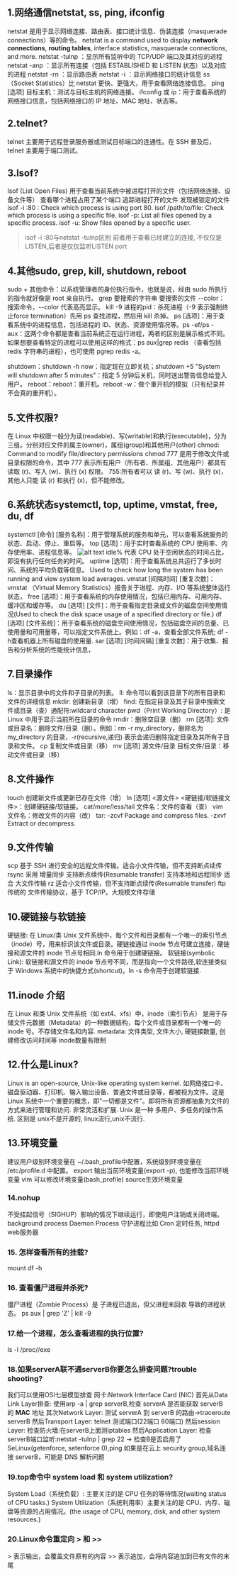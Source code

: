 ## 1.网络通信netstat, ss, ping, ifconfig
netstat 是用于显示网络连接、路由表、接口统计信息、伪装连接（masquerade connections）等的命令。
netstat is a command used to display **network connections**, **routing tables**, interface statistics, masquerade connections, and more.
netstat -tulnp ：显示所有监听中的 TCP/UDP 端口及其对应的进程
netstat -anp ：显示所有连接（包括 ESTABLISHED 和 LISTEN 状态）以及对应的进程
netstat -rn ：显示路由表
netstat -i ：显示网络接口的统计信息
ss（Socket Statistics）比 netstat 更快、更强大，用于查看网络连接信息。
ping [选项] 目标主机：测试与目标主机的网络连接。
ifconfig 或 ip：用于查看系统的网络接口信息，包括网络接口的 IP 地址、MAC 地址、状态等。
## 2.telnet?
telnet 主要用于远程登录服务器或测试目标端口的连通性。在 SSH 普及后，telnet 主要用于端口测试。

## 3.lsof?
lsof (List Open Files) 用于查看当前系统中被进程打开的文件（包括网络连接、设备文件等）
查看哪个进程占用了某个端口
追踪进程打开的文件
发现被锁定的文件
isof -i :80 : Check which process is using port 80.
isof /path/to/file: Check which process is using a specific file.
isof -p: List all files opened by a specific process.
isof -u: Show files opened by a specific user.
> isof -i :80与netstat -tulnp区别
前者用于查看已经建立的连接, 不仅仅是LISTEN,后者是仅仅监听LISTEN port


## 4.其他sudo, grep, kill, shutdown, reboot
sudo + 其他命令：以系统管理者的身份执行指令，也就是说，经由 sudo 所执行的指令就好像是 root 亲自执行。
grep 要搜索的字符串 要搜索的文件 --color：搜索命令，--color 代表高亮显示。
kill -9 进程的pid：杀死进程（-9 表示强制终止force termination）先用 ps 查找进程，然后用 kill 杀掉。
ps [选项]：用于查看系统中的进程信息，包括进程的 ID、状态、资源使用情况等。ps -ef/ps -aux：这两个命令都是查看当前系统正在运行进程，两者的区别是展示格式不同。如果想要查看特定的进程可以使用这样的格式：ps aux|grep redis （查看包括 redis 字符串的进程），也可使用 pgrep redis -a。

shutdown：shutdown -h now：指定现在立即关机；shutdown +5 "System will shutdown after 5 minutes"：指定 5 分钟后关机，同时送出警告信息给登入用户。
reboot：reboot：重开机。reboot -w：做个重开机的模拟（只有纪录并不会真的重开机）。

## 5.文件权限?
在 Linux 中权限一般分为读(readable)、写(writable)和执行(executable)，分为三组。分别对应文件的属主(owner)，属组(group)和其他用户(other)
chmod: Command to modify file/directory permissions
chmod 777 是用于修改文件或目录权限的命令，其中 777 表示所有用户（所有者、所属组、其他用户）都具有 读取 (r)、写入 (w)、执行 (x) 权限。
755:所有者可以 读 (r)、写 (w)、执行 (x)，其他人只能 读 (r) 和执行 (x)，但不能修改。
## 6.系统状态systemctl, top, uptime, vmstat, free, du, df
systemctl [命令] [服务名称]：用于管理系统的服务和单元，可以查看系统服务的状态、启动、停止、重启等。
top [选项]：用于实时查看系统的 CPU 使用率、内存使用率、进程信息等。
![alt text](image-3.png)
idle% 代表 CPU 处于空闲状态的时间占比，即没有执行任何任务的时间。
uptime [选项]：用于查看系统总共运行了多长时间、系统的平均负载等信息。
Used to check how long the system has been running and view system load averages.
vmstat [间隔时间] [重复次数]：vmstat （Virtual Memory Statistics）报告关于进程、内存、I/O 等系统整体运行状态，
free [选项]：用于查看系统的内存使用情况，包括已用内存、可用内存、缓冲区和缓存等。
du [选项] [文件]：用于查看指定目录或文件的磁盘空间使用情况(Used to check the disk space usage of a specified directory or file.)
df [选项] [文件系统]：用于查看系统的磁盘空间使用情况，包括磁盘空间的总量、已使用量和可用量等，可以指定文件系统上。例如：df -a，查看全部文件系统; df -h查看机器上所有磁盘的使用量.
sar [选项] [时间间隔] [重复次数]：用于收集、报告和分析系统的性能统计信息，
## 7.目录操作
ls：显示目录中的文件和子目录的列表。
ll: 命令可以看到该目录下的所有目录和文件的详细信息
mkdir: 创建新目录（增）
find: 在指定目录及其子目录中搜索文件或目录（查）通配符:wildcard character
pwd（Print Working Directory）: 是 Linux 中用于显示当前所在目录的命令
rmdir：删除空目录（删）
rm [选项]: 文件或目录名：删除文件/目录（删）。例如：rm -r my_directory，删除名为 my_directory 的目录，-r(recursive,递归) 表示会递归删除指定目录及其所有子目录和文件。
cp 复制文件或目录（移）
mv [选项] 源文件/目录 目标文件/目录：移动文件或目录（移）
## 8.文件操作
touch 创建新文件或更新已存在文件（增）
ln [选项] <源文件> <硬链接/软链接文件>：创建硬链接/软链接。
cat/more/less/tail 文件名：文件的查看（查） 
vim 文件名：修改文件的内容（改）
tar: -zcvf Package and compress files. -zxvf Extract or decompress.
## 9.文件传输
scp 基于 SSH 进行安全的远程文件传输。适合小文件传输，但不支持断点续传
rsync 采用 增量同步 支持断点续传(Resumable transfer) 支持本地和远程同步 适合 大文件传输
rz 适合小文件传输，但不支持断点续传(Resumable transfer)
ftp 传统的 文件传输协议，基于 TCP/IP。大规模文件存储

## 10.硬链接与软链接
硬链接: 在 Linux/类 Unix 文件系统中，每个文件和目录都有一个唯一的索引节点（inode）号，用来标识该文件或目录。硬链接通过 inode 节点号建立连接，硬链接和源文件的 inode 节点号相同.ln 命令用于创建硬链接。
软链接(symbolic Link): 软链接和源文件的 inode 节点号不同，而是指向一个文件路径,软连接类似于 Windows 系统中的快捷方式(shortcut)。ln -s 命令用于创建软链接.
## 11.inode 介绍
在 Linux 和类 Unix 文件系统（如 ext4、xfs）中，inode（索引节点） 是用于存储文件元数据（Metadata）的一种数据结构，每个文件或目录都有一个唯一的 inode 号。不存储文件名和内容.
metadata: 文件类型, 文件大小, 硬链接数量, 创建修改访问时间等
inode数量有限制
## 12.什么是Linux?
Linux is an open-source, Unix-like operating system kernel.
如网络接口卡、磁盘驱动器、打印机、输入输出设备、普通文件或目录等，都被视为文件。这是 Linux 系统中一个重要的概念，即"一切都是文件"。即将所有资源都抽象为文件的方式来进行管理和访问. 非常灵活和扩展.
Unix 是一种 多用户、多任务的操作系统.
区别是 unix不是开源的, linux流行,unix不流行.
## 13.环境变量
建议用户级别环境变量在 ~/.bash_profile中配置，系统级别环境变量在 /etc/profile.d 中配置。
export 输出当前环境变量(export -p), 也能修改当前环境变量
vim 可以修改环境变量(bash_profile) source生效环境变量

### 14.nohup 
不受挂起信号（SIGHUP）影响的情况下继续运行，即使用户注销或关闭终端。
background process
Daemon Process 守护进程比如 Cron 定时任务, httpd web服务器

### 15. 怎样查看所有的挂载?
mount
df -h

### 16. 查看僵尸进程并杀死?
僵尸进程（Zombie Process）是 子进程已退出，但父进程未回收 导致的进程状态。
ps aux | grep 'Z' | kill -9 <PPID>

### 17.给一个进程，怎么查看进程的执行位置?
ls -l /proc/<PID>/exe

### 18.如果serverA联不通serverB你要怎么排查问题?trouble shooting?
我们可以使用OSI七层模型排查
网卡:Network Interface Card (NIC)
首先从Data Link Layer排查: 使用arp -a | grep serverB,检查 serverA 是否能获取 serverB 的 **MAC** 地址
其次Network Layer:  测试 serverA 到 serverB 的路由->traceroute serverB
然后Transport Layer: telnet 测试端口(22端口 80端口)
然后session Layer: 检查防火墙:在serverB上面测iptables
然后Application Layer: 检查serverB端口监听:netstat -tulnp | grep 22 -> 检查B是否启用了SeLinux(getenforce, setenforce 0),ping
如果是在云上 security group,域名连接 serverB，可能是 DNS 解析问题
### 19.top命令中 system load 和 system utilization?
System Load（系统负载）: 主要关注的是 CPU 任务的等待情况(waiting status of CPU tasks.)
System Utilization（系统利用率）主要关注的是 CPU、内存、磁盘等资源的占用情况。(the usage of CPU, memory, disk, and other system resources.)

### 20.Linux命令重定向 > 和 >>
\> 表示输出，会覆盖文件原有的内容
\>\> 表示追加，会将内容追加到已有文件的末尾